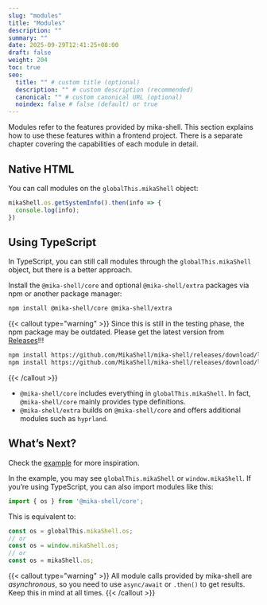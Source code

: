 ```yaml
---
slug: "modules"
title: "Modules"
description: ""
summary: ""
date: 2025-09-29T12:41:25+08:00
draft: false
weight: 204
toc: true
seo:
  title: "" # custom title (optional)
  description: "" # custom description (recommended)
  canonical: "" # custom canonical URL (optional)
  noindex: false # false (default) or true
---
```


Modules refer to the features provided by mika-shell.
This section explains how to use these features within a frontend project.
There is a separate chapter covering the capabilities of each module in detail.

## Native HTML

You can call modules on the `globalThis.mikaShell` object:

```javascript
mikaShell.os.getSystemInfo().then(info => {
  console.log(info);
})
```

## Using TypeScript

In TypeScript, you can still call modules through the `globalThis.mikaShell` object,
but there is a better approach.

Install the `@mika-shell/core` and optional `@mika-shell/extra` packages via npm or another package manager:

```bash
npm install @mika-shell/core @mika-shell/extra
```

{{< callout type="warning" >}}
Since this is still in the testing phase, the npm package may be outdated. Please get the latest version from [Releases](https://github.com/MikaShell/mika-shell/releases)!!!

```bash
npm install https://github.com/MikaShell/mika-shell/releases/download/latest/mika-shell-core-xxx.tgz
npm install https://github.com/MikaShell/mika-shell/releases/download/latest/mika-shell-extra-xxx.tgz
```

{{< /callout >}}

* `@mika-shell/core` includes everything in `globalThis.mikaShell`.
  In fact, `@mika-shell/core` mainly provides type definitions.
* `@mika-shell/extra` builds on `@mika-shell/core` and offers additional modules such as `hyprland`.

## What’s Next?

Check the [example](https://github.com/MikaShell/mika-shell/tree/main/example) for more inspiration.

In the example, you may see `globalThis.mikaShell` or `window.mikaShell`.
If you’re using TypeScript, you can also import modules like this:

```typescript
import { os } from '@mika-shell/core';
```

This is equivalent to:

```javascript
const os = globalThis.mikaShell.os;
// or
const os = window.mikaShell.os;
// or
const os = mikaShell.os;
```

{{< callout type="warning" >}}
All module calls provided by mika-shell are *asynchronous*,
so you need to use `async/await` or `.then()` to get results.
Keep this in mind at all times.
{{< /callout >}}
